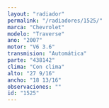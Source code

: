 ```yaml
---
layout: "radiador"
permalink: "/radiadores/1525/"
marca: "Chevrolet"
modelo: "Traverse"
ano: "2007"
motor: "V6 3.6"
transmision: "Automática"
parte: "438142"
clima: "Con clima"
alto: "27 9/16"
ancho: "18 13/16"
observaciones: ""
id: "1525"
---
```


